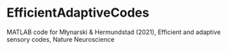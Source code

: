 # EfficientAdaptiveCodes
MATLAB code for Młynarski &amp; Hermundstad (2021), Efficient and adaptive sensory codes, Nature Neuroscience
